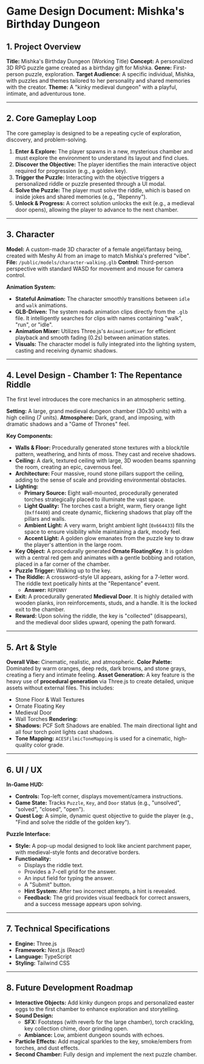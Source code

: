 # Game Design Document: Mishka's Birthday Dungeon

## 1. Project Overview

**Title:** Mishka's Birthday Dungeon (Working Title)
**Concept:** A personalized 3D RPG puzzle game created as a birthday gift for Mishka.
**Genre:** First-person puzzle, exploration.
**Target Audience:** A specific individual, Mishka, with puzzles and themes tailored to her personality and shared memories with the creator.
**Theme:** A "kinky medieval dungeon" with a playful, intimate, and adventurous tone.

---

## 2. Core Gameplay Loop

The core gameplay is designed to be a repeating cycle of exploration, discovery, and problem-solving.

1.  **Enter & Explore:** The player spawns in a new, mysterious chamber and must explore the environment to understand its layout and find clues.
2.  **Discover the Objective:** The player identifies the main interactive object required for progression (e.g., a golden key).
3.  **Trigger the Puzzle:** Interacting with the objective triggers a personalized riddle or puzzle presented through a UI modal.
4.  **Solve the Puzzle:** The player must solve the riddle, which is based on inside jokes and shared memories (e.g., "Repenny").
5.  **Unlock & Progress:** A correct solution unlocks the exit (e.g., a medieval door opens), allowing the player to advance to the next chamber.

---

## 3. Character

**Model:** A custom-made 3D character of a female angel/fantasy being, created with Meshy AI from an image to match Mishka's preferred "vibe".
**File:** `/public/models/character-walking.glb`
**Control:** Third-person perspective with standard WASD for movement and mouse for camera control.

**Animation System:**

- **Stateful Animation:** The character smoothly transitions between `idle` and `walk` animations.
- **GLB-Driven:** The system reads animation clips directly from the `.glb` file. It intelligently searches for clips with names containing "walk", "run", or "idle".
- **Animation Mixer:** Utilizes Three.js's `AnimationMixer` for efficient playback and smooth fading (0.2s) between animation states.
- **Visuals:** The character model is fully integrated into the lighting system, casting and receiving dynamic shadows.

---

## 4. Level Design - Chamber 1: The Repentance Riddle

The first level introduces the core mechanics in an atmospheric setting.

**Setting:** A large, grand medieval dungeon chamber (30x30 units) with a high ceiling (7 units).
**Atmosphere:** Dark, grand, and imposing, with dramatic shadows and a "Game of Thrones" feel.

**Key Components:**

- **Walls & Floor:** Procedurally generated stone textures with a block/tile pattern, weathering, and hints of moss. They cast and receive shadows.
- **Ceiling:** A dark, textured ceiling with large, 3D wooden beams spanning the room, creating an epic, cavernous feel.
- **Architecture:** Four massive, round stone pillars support the ceiling, adding to the sense of scale and providing environmental obstacles.
- **Lighting:**
  - **Primary Source:** Eight wall-mounted, procedurally generated torches strategically placed to illuminate the vast space.
  - **Light Quality:** The torches cast a bright, warm, fiery orange light (`0xff4400`) and create dynamic, flickering shadows that play off the pillars and walls.
  - **Ambient Light:** A very warm, bright ambient light (`0x664433`) fills the space to ensure visibility while maintaining a dark, moody feel.
  - **Accent Light:** A golden glow emanates from the puzzle key to draw the player's attention in the large room.
- **Key Object:** A procedurally generated **Ornate FloatingKey**. It is golden with a central red gem and animates with a gentle bobbing and rotation, placed in a far corner of the chamber.
- **Puzzle Trigger:** Walking up to the key.
- **The Riddle:** A crossword-style UI appears, asking for a 7-letter word. The riddle text poetically hints at the "Repentance" event.
  - **Answer:** `REPENNY`
- **Exit:** A procedurally generated **Medieval Door**. It is highly detailed with wooden planks, iron reinforcements, studs, and a handle. It is the locked exit to the chamber.
- **Reward:** Upon solving the riddle, the key is "collected" (disappears), and the medieval door slides upward, opening the path forward.

---

## 5. Art & Style

**Overall Vibe:** Cinematic, realistic, and atmospheric.
**Color Palette:** Dominated by warm oranges, deep reds, dark browns, and stone grays, creating a fiery and intimate feeling.
**Asset Generation:** A key feature is the heavy use of **procedural generation** via Three.js to create detailed, unique assets without external files. This includes:

- Stone Floor & Wall Textures
- Ornate Floating Key
- Medieval Door
- Wall Torches
  **Rendering:**
- **Shadows:** PCF Soft Shadows are enabled. The main directional light and all four torch point lights cast shadows.
- **Tone Mapping:** `ACESFilmicToneMapping` is used for a cinematic, high-quality color grade.

---

## 6. UI / UX

**In-Game HUD:**

- **Controls:** Top-left corner, displays movement/camera instructions.
- **Game State:** Tracks `Puzzle`, `Key`, and `Door` status (e.g., "unsolved", "solved", "closed", "open").
- **Quest Log:** A simple, dynamic quest objective to guide the player (e.g., "Find and solve the riddle of the golden key").

**Puzzle Interface:**

- **Style:** A pop-up modal designed to look like ancient parchment paper, with medieval-style fonts and decorative borders.
- **Functionality:**
  - Displays the riddle text.
  - Provides a 7-cell grid for the answer.
  - An input field for typing the answer.
  - A "Submit" button.
  - **Hint System:** After two incorrect attempts, a hint is revealed.
  - **Feedback:** The grid provides visual feedback for correct answers, and a success message appears upon solving.

---

## 7. Technical Specifications

- **Engine:** Three.js
- **Framework:** Next.js (React)
- **Language:** TypeScript
- **Styling:** Tailwind CSS

---

## 8. Future Development Roadmap

- **Interactive Objects:** Add kinky dungeon props and personalized easter eggs to the first chamber to enhance exploration and storytelling.
- **Sound Design:**
  - **SFX:** Footsteps (with reverb for the large chamber), torch crackling, key collection chime, door grinding open.
  - **Ambiance:** Low, ambient dungeon sounds with echoes.
- **Particle Effects:** Add magical sparkles to the key, smoke/embers from torches, and dust effects.
- **Second Chamber:** Fully design and implement the next puzzle chamber.
